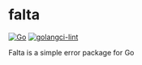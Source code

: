 # falta
[![Go](https://github.com/a20r/falta/actions/workflows/go.yml/badge.svg)](https://github.com/a20r/falta/actions/workflows/go.yml) [![golangci-lint](https://github.com/a20r/falta/actions/workflows/golangci-lint.yml/badge.svg)](https://github.com/a20r/falta/actions/workflows/golangci-lint.yml)

Falta is a simple error package for Go
